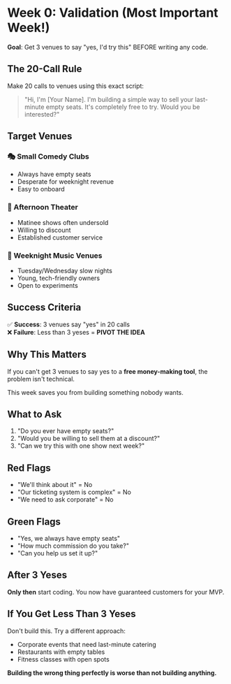 # Week 0: Validation (Most Important Week!)

**Goal**: Get 3 venues to say "yes, I'd try this" BEFORE writing any code.

## The 20-Call Rule

Make 20 calls to venues using this exact script:

> "Hi, I'm [Your Name]. I'm building a simple way to sell your last-minute empty seats. It's completely free to try. Would you be interested?"

## Target Venues

### 🎭 Small Comedy Clubs
- Always have empty seats
- Desperate for weeknight revenue
- Easy to onboard

### 🎪 Afternoon Theater
- Matinee shows often undersold
- Willing to discount
- Established customer service

### 🎵 Weeknight Music Venues
- Tuesday/Wednesday slow nights
- Young, tech-friendly owners
- Open to experiments

## Success Criteria

✅ **Success**: 3 venues say "yes" in 20 calls  
❌ **Failure**: Less than 3 yeses = **PIVOT THE IDEA**

## Why This Matters

If you can't get 3 venues to say yes to a **free money-making tool**, the problem isn't technical.

This week saves you from building something nobody wants.

## What to Ask

1. "Do you ever have empty seats?"
2. "Would you be willing to sell them at a discount?"
3. "Can we try this with one show next week?"

## Red Flags

- "We'll think about it" = No
- "Our ticketing system is complex" = No  
- "We need to ask corporate" = No

## Green Flags

- "Yes, we always have empty seats"
- "How much commission do you take?"
- "Can you help us set it up?"

## After 3 Yeses

**Only then** start coding. You now have guaranteed customers for your MVP.

## If You Get Less Than 3 Yeses

Don't build this. Try a different approach:
- Corporate events that need last-minute catering
- Restaurants with empty tables
- Fitness classes with open spots

**Building the wrong thing perfectly is worse than not building anything.** 